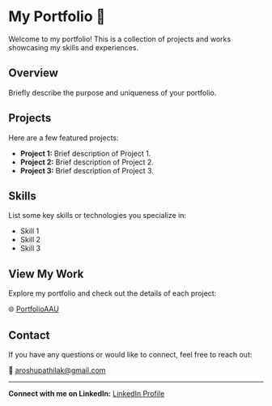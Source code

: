 # My Portfolio 🚀

Welcome to my portfolio! This is a collection of projects and works showcasing my skills and experiences.

## Overview

Briefly describe the purpose and uniqueness of your portfolio.

## Projects

Here are a few featured projects:

- **Project 1:** Brief description of Project 1.
- **Project 2:** Brief description of Project 2.
- **Project 3:** Brief description of Project 3.

## Skills

List some key skills or technologies you specialize in:

- Skill 1
- Skill 2
- Skill 3

## View My Work

Explore my portfolio and check out the details of each project:

🌐 [PortfolioAAU](https://arosh-upathilak.github.io/portfolioAAU-/)

## Contact

If you have any questions or would like to connect, feel free to reach out:

📧 aroshupathilak@gmail.com

---

**Connect with me on LinkedIn:** [LinkedIn Profile](https://www.linkedin.com/in/arosh-upathilak/)
